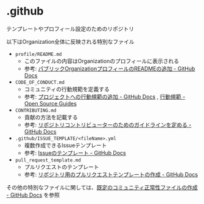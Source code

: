 # .github

テンプレートやプロフィール設定のためのリポジトリ

以下はOrganization全体に反映される特別なファイル

- `profile/README.md`
    - このファイルの内容はOrganizationのプロフィールに表示される
    - 参考: [パブリックOrganizationプロフィールのREADMEの追加 - GitHub Docs](https://docs.github.com/ja/organizations/collaborating-with-groups-in-organizations/customizing-your-organizations-profile#adding-a-public-organization-profile-readme)
- `CODE_OF_CONDUCT.md`
    - コミュニティの行動規範を定義する
    - 参考: [プロジェクトへの行動規範の追加 - GitHub Docs](https://docs.github.com/ja/communities/setting-up-your-project-for-healthy-contributions/adding-a-code-of-conduct-to-your-project) , [行動規範 - Open Source Guides](https://opensource.guide/ja/code-of-conduct/)
- `CONTRIBUTING.md`
    - 貢献の方法を記載する
    - 参考: [リポジトリコントリビューターのためのガイドラインを定める - GitHub Docs](https://docs.github.com/ja/communities/setting-up-your-project-for-healthy-contributions/setting-guidelines-for-repository-contributors)
- `.github/ISSUE_TEMPLATE/<fileName>.yml`
    - 複数作成できるIssueテンプレート
    - 参考: [Issueのテンプレート - GitHub Docs](https://docs.github.com/ja/communities/using-templates-to-encourage-useful-issues-and-pull-requests/about-issue-and-pull-request-templates#issue-templates)
- `pull_request_template.md`
    - プルリクエストのテンプレート
    - 参考: [リポジトリ用のプルリクエストテンプレートの作成 - GitHub Docs](https://docs.github.com/ja/communities/using-templates-to-encourage-useful-issues-and-pull-requests/creating-a-pull-request-template-for-your-repository)

その他の特別なファイルに関しては、[既定のコミュニティ正常性ファイルの作成 - GitHub Docs](https://docs.github.com/ja/communities/setting-up-your-project-for-healthy-contributions/creating-a-default-community-health-file) を参照